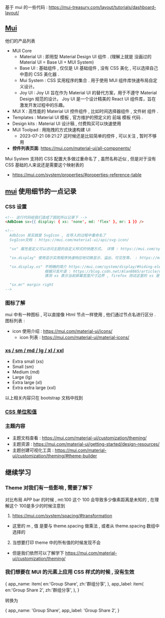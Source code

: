 

基于 mui 的一些代码 : https://mui-treasury.com/layout/tutorials/dashboard-layout/

## [Mui]()

他们的产品列表
- MUI Core
  - Material UI : 即用型 Material Design UI 组件 . (理解上就是 没画过的 Material UI = Base UI + MUI System)
  - Base UI : 基础组件 , 仅仅是 UI 基础组件 , 没有 CSS 美化 , 可以选择自己中意的 CSS 美化器 . 
  - Mui System : CSS 实用程序的集合 . 用于使用 MUI 组件库快速布局自定义设计。
  - Joy UI : Joy UI 旨在作为 Material UI 的替代方案，用于不遵守 Material Design 规范的设计。
     Joy UI 是一个设计精美的 React UI 组件库，旨在激发开发过程中的乐趣。
- MUI X : 高性能的 Material UI 控件组件 , 比如时间选择器组件 , 文件树 组件 . 
- Templates : Material UI 模板 , 官方维护的预定义的 前端 模板 代码 . 
- Design kits : Material UI 设计稿 , 付费购买可以快速使用
- MUI Toolpad : 用拖拽的方式快速构建 UI 
  - 2023-07-21 08:21:27 这时候还是比较简单的控件 , 可以关注 , 暂时不够用
- **控件列表页面**: https://mui.com/material-ui/all-components/


Mui System 支持的 CSS 配置大多做过重命名了 , 虽然名称近似 , 但是对于没有 CSS 基础的人来说还是需要这个映射表的
- https://mui.com/system/properties/#properties-reference-table




## [mui](https://mui.com/) 使用细节的一点记录


### CSS 设置
  ```html
  <!-- 这行代码给我们造成了困扰所以记录下 -->
  <AdbIcon sx={{ display: { xs: 'none', md: 'flex' }, mr: 1 }} />

  <!-- 
    AdbIcon 其实就是 SvgIcon , 在导入的过程中重命名了
    SvgIcon文档 : https://mui.com/material-ui/api/svg-icon/

    "sx" 属性是定义可以访问主题的自定义样式的快捷方式。 详情 : https://mui.com/system/getting-started/the-sx-prop/

    "sx.display" 使用显示实用程序快速响应地切换显示、溢出、可见性等。 : https://mui.com/system/display/

    "sx.display.xs" 不明确的简介 https://mui.com/system/display/#hiding-elements
                    根据只言片语 : https://blog.csdn.net/Alan8865/article/details/123755236
                    猜测 xs 表示当前屏幕宽度尺寸边界 , firefox 测试这里的 xs 是 900 像素

    "sx.mr" margin right
  -->
  ```

### 图标了解
  mui 中有一种图标 , 可以直接像 Html 节点一样使用 , 他们通过节点名进行区分 . 图标列表 : 
  - icon 使用介绍 : https://mui.com/material-ui/icons/
    - icon 列表 : https://mui.com/material-ui/material-icons/


### [xs / sm / md / lg / xl / xxl](https://getbootstrap.com/docs/5.3/layout/grid/#grid-options)
  - Extra small (xs)
  - Small (sm)
  - Medium (md)
  - Large (lg)
  - Extra large (xl)
  - Extra extra large (xxl)

  以上相关内容只在 bootstrap 文档中找到

### [CSS 单位和值](https://developer.mozilla.org/zh-CN/docs/Learn/CSS/Building_blocks/Values_and_units)




### 主题内容
  - 主题文档查看 : https://mui.com/material-ui/customization/theming/
  - 主题资源 : https://mui.com/material-ui/getting-started/design-resources/
  - 主题创建可视化工具 : https://mui.com/material-ui/customization/theming/#theme-builder




## 继续学习

### Theme 对我们有一些影响 , 需要了解下

 对比布局 APP bar 的时候 , mt:100 这个 100 会导致多少像素距离是未知的 , 在理解这个 100是多少的时候注意到
 1. https://mui.com/system/spacing/#transformation
   - 这里的 m , 值 是要与 theme.spacing 做乘法 , 或者从 theme.spacing 数组中选择的
 2. 当想要打印 theme 中的所有值的时候发现不会
   - 但是我们依然可以了解学下 https://mui.com/material-ui/customization/theming/


### 我们想要在 MUI 的元素上应用 CSS 样式的时候 , 没有生效



{
    app_name: item(
        en:'Group Share',
        zh:'群组分享',
    ),
    app_label: item(
        en:'Group Share 2',
        zh:'群组分享',
    ),
}

转换为 

{
    app_name: 'Group Share',
    app_label: 'Group Share 2',
}